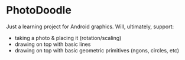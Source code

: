 # PhotoDoodle

Just a learning project for Android graphics. Will, ultimately, support:
- taking a photo & placing it (rotation/scaling)
- drawing on top with basic lines
- drawing on top with basic geometric primitives (ngons, circles, etc)
